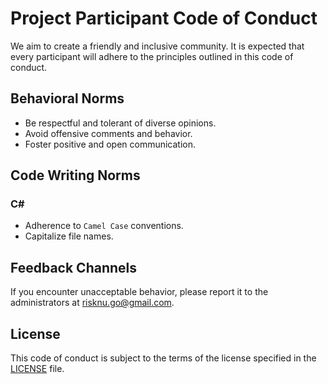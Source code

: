 # Project Participant Code of Conduct
We aim to create a friendly and inclusive community. It is expected that every participant will adhere to the principles outlined in this code of conduct.

## Behavioral Norms
- Be respectful and tolerant of diverse opinions.
- Avoid offensive comments and behavior.
- Foster positive and open communication.

## Code Writing Norms
### C#
- Adherence to `Camel Case` conventions.
- Capitalize file names.

## Feedback Channels
If you encounter unacceptable behavior, please report it to the administrators at risknu.go@gmail.com.

## License
This code of conduct is subject to the terms of the license specified in the [LICENSE](LICENSE) file.